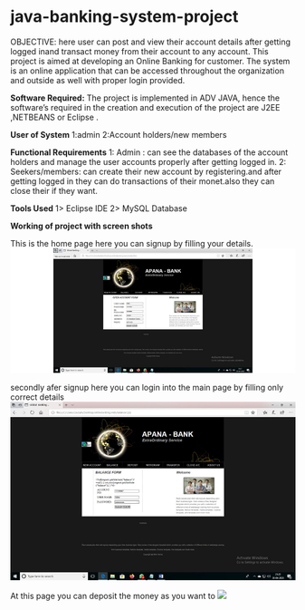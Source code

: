 # java-banking-system-project
OBJECTIVE:
here user can post and view their account  details after getting logged inand transact money from their account to any account.
This project is aimed at developing an Online Banking for customer. The system is an online application that can be accessed throughout the organization and outside as well with proper login provided. 

<b>Software Required:</b>
The project is implemented in ADV JAVA, hence the software’s required in the creation and execution of the project are J2EE ,NETBEANS or Eclipse .

<b>User of System</b>
1:admin
2:Account holders/new members

<b>Functional Requirements</b>
1: Admin : can see the databases of the account holders and manage the user accounts properly after getting logged in.
2: Seekers/members: can create their new account by registering.and after getting logged in they can do transactions of their monet.also they can close their if they want.

<b>Tools Used</b>
1> Eclipse IDE
2> MySQL Database


<B>Working of project with screen shots</B>

This is the home page here you can signup by filling your details.
<img src=https://github.com/mihirverma7781/java-banking-system-project/blob/master/images/homesignup.jpg>


secondly afer signup here you can login into the main page by filling only correct details
<img src=https://github.com/mihirverma7781/java-banking-system-project/blob/master/images/login.jpg>


At this page you can deposit the money as you want to
<image src=https://github.com/mihirverma7781/java-banking-system-project/blob/master/images/deposit.jpg>






